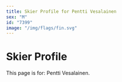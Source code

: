 ```yaml
---
title: Skier Profile for Pentti Vesalainen
sex: "M"
id: "7399"
image: "/img/flags/fin.svg" 
---
```


# Skier Profile

This page is for: Pentti Vesalainen.
    